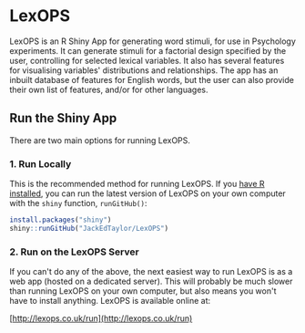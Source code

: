 # LexOPS
LexOPS is an R Shiny App for generating word stimuli, for use in Psychology experiments. It can generate stimuli for a factorial design specified by the user, controlling for selected lexical variables. It also has several features for visualising variables' distributions and relationships. The app has an inbuilt database of features for English words, but the user can also provide their own list of features, and/or for other languages.

## Run the Shiny App

There are two main options for running LexOPS.

### 1. Run Locally

This is the recommended method for running LexOPS. If you [have R installed](https://cloud.r-project.org/), you can run the latest version of LexOPS on your own computer with the `shiny` function, `runGitHub()`:

``` r
install.packages("shiny")
shiny::runGitHub("JackEdTaylor/LexOPS")
```

### 2. Run on the LexOPS Server

If you can't do any of the above, the next easiest way to run LexOPS is as a web app (hosted on a dedicated server). This will probably be much slower than running LexOPS on your own computer, but also means you won't have to install anything. LexOPS is available online at:

[http://lexops.co.uk/run](http://lexops.co.uk/run)

